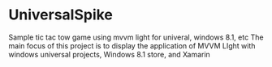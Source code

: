 # UniversalSpike
Sample tic tac tow game using mvvm light for univeral, windows 8.1, etc
The main focus of this project is to display the application of MVVM LIght with windows universal projects, Windows 8.1 store, and Xamarin
